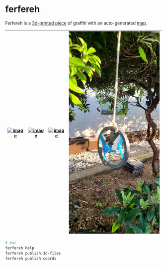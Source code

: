 # ferfereh

Ferfereh is a [3d-printed piece](./3d/gen6-c4.stl) of graffiti with an auto-generated [map](./coords.geojson).

| [![image](images/gen5.jpg)](https://github.com/kamangir/ferfereh/blob/main/3d/gen5.stl) | [![image](images/gen6-c2.jpg)](https://github.com/kamangir/ferfereh/blob/main/3d/gen6-c4.stl) | [![image](images/gen6-s.jpg)](https://github.com/kamangir/ferfereh/blob/main/3d/gen6-s4.stl) | [![image](images/gen7-2.jpg)](https://github.com/kamangir/ferfereh/blob/main/3d/gen7-2.stl) |
|---|---|---|---|

```bash
# mac
ferfereh help
ferfereh publish 3d-files
ferfereh publish coords
```

